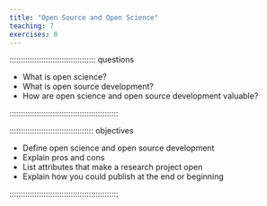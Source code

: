 ```yaml
---
title: "Open Source and Open Science"
teaching: 7
exercises: 0
---
```


:::::::::::::::::::::::::::::::::::::: questions 

- What is open science?
- What is open source development?
- How are open science and open source development valuable?

::::::::::::::::::::::::::::::::::::::::::::::::

::::::::::::::::::::::::::::::::::::: objectives

- Define open science and open source development
- Explain pros and cons
- List attributes that make a research project open
- Explain how you could publish at the end or beginning

::::::::::::::::::::::::::::::::::::::::::::::::
